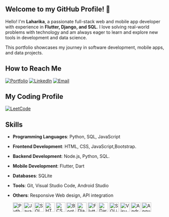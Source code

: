 <section id="about" class="section">
  <h2 class="title">Welcome to my GitHub Profile! 👋</h2>
  <p class="section__text__p2">
    Hello! I'm <strong>Laharika</strong>, a passionate full-stack web and mobile app developer with experience in <strong>Flutter, Django, and SQL</strong>. I love solving real-world problems with technology and am always eager to learn and explore new tools in development and data science.
  </p>
  <p class="section__text__p2">
    This portfolio showcases my journey in software development, mobile apps, and data projects.
  </p>

 <section id="contact">
  <h2 class="title">How to Reach Me</h2>
   

[![Portfolio](https://img.shields.io/badge/Portfolio-%230A0A0A.svg?style=for-the-badge&logo=About.me&logoColor=white)](https://laharika-s.netlify.app/)
[![LinkedIn](https://img.shields.io/badge/LinkedIn-%230077B5.svg?style=for-the-badge&logo=linkedin&logoColor=white)](https://linkedin.com/in/laharika-s)
[![Email](https://img.shields.io/badge/Email-D14836.svg?style=for-the-badge&logo=gmail&logoColor=white)](mailto:laharika289@gmail.com)



## My Coding Profile

[![LeetCode](https://img.shields.io/badge/LeetCode-%23FFA116.svg?style=for-the-badge&logo=leetcode&logoColor=white)](https://leetcode.com/your-leetcode-profile)

## **Skills**
- **Programming Languages**: Python, SQL, JavaScript
- **Frontend Development**: HTML, CSS, JavaScript,Bootstrap.
- **Backend Development**: Node.js, Python, SQL.
- **Mobile Development**: Flutter, Dart
- **Databases**: SQLite
- **Tools**: Git, Visual Studio Code, Android Studio
- **Others**: Responsive Web design, API integration


  <img src="https://cdn.jsdelivr.net/gh/devicons/devicon/icons/python/python-original.svg" width="30" height="30" alt="Python"> 
  <img src="https://cdn.jsdelivr.net/gh/devicons/devicon/icons/javascript/javascript-original.svg" width="30" height="30" alt="JavaScript"> 
  <img src="https://cdn.jsdelivr.net/gh/devicons/devicon/icons/sqlite/sqlite-original.svg" width="30" height="30" alt="SQL">
  <img src="https://cdn.jsdelivr.net/gh/devicons/devicon/icons/html5/html5-original.svg" width="30" height="30" alt="HTML5">
  <img src="https://cdn.jsdelivr.net/gh/devicons/devicon/icons/css3/css3-original.svg" width="30" height="30" alt="CSS3">
  <img src="https://cdn.jsdelivr.net/gh/devicons/devicon/icons/bootstrap/bootstrap-original.svg" width="30" height="30" alt="Bootstrap">
  <img src="https://cdn.jsdelivr.net/gh/devicons/devicon/icons/django/django-plain.svg" width="30" height="30" alt="Django">

  <img src="https://cdn.jsdelivr.net/gh/devicons/devicon/icons/flutter/flutter-original.svg" width="30" height="30" alt="Flutter">
  <img src="https://cdn.jsdelivr.net/gh/devicons/devicon/icons/dart/dart-original.svg" width="30" height="30" alt="Dart">

  <img src="https://cdn.jsdelivr.net/gh/devicons/devicon/icons/sqlite/sqlite-original.svg" width="30" height="30" alt="SQLite">
  
  <img src="https://cdn.jsdelivr.net/gh/devicons/devicon/icons/vscode/vscode-original.svg" width="30" height="30" alt="Visual Studio Code">
  <img src="https://cdn.jsdelivr.net/gh/devicons/devicon/icons/androidstudio/androidstudio-original.svg" width="30" height="30" alt="Android Studio">
  <img src="https://cdn.jsdelivr.net/gh/devicons/devicon/icons/pycharm/pycharm-original.svg" width="30" height="30" alt="Angular"
